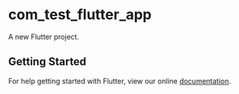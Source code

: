 # com_test_flutter_app

A new Flutter project.

## Getting Started

For help getting started with Flutter, view our online
[documentation](https://flutter.io/).
